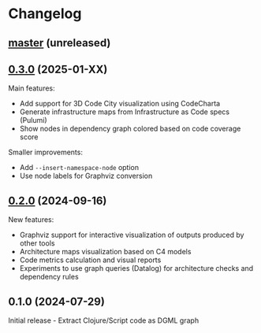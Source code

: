 # Changelog

## [master](https://github.com/dundalek/stratify/compare/v0.3.0...master) (unreleased)

## [0.3.0](https://github.com/dundalek/stratify/compare/v0.2.0...v0.3.0) (2025-01-XX)

Main features:
- Add support for 3D Code City visualization using CodeCharta
- Generate infrastructure maps from Infrastructure as Code specs (Pulumi)
- Show nodes in dependency graph colored based on code coverage score

Smaller improvements:
- Add `--insert-namespace-node` option
- Use node labels for Graphviz conversion

## [0.2.0](https://github.com/dundalek/stratify/compare/v0.1.0...v0.2.0) (2024-09-16)

New features:
- Graphviz support for interactive visualization of outputs produced by other tools
- Architecture maps visualization based on C4 models
- Code metrics calculation and visual reports
- Experiments to use graph queries (Datalog) for architecture checks and dependency rules

## 0.1.0 (2024-07-29)

Initial release - Extract Clojure/Script code as DGML graph
